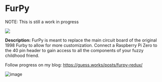 # FurPy

NOTE: This is still a work in progress

![](https://github.com/gsswrk/furbot/assets/26857790/a497924d-e071-4624-810d-e60c0c27ba67)

**Description:** FurPy is meant to replace the main circuit board of the original 1998 Furby to allow for more customization. Connect a Raspberry Pi Zero to the 40 pin header to gain access to all the components of your fuzzy childhood friend.

Follow progress on my blog:
https://guess.works/posts/furpy-redux/

![image](https://github.com/gsswrk/FurPy/assets/26857790/cf27e0b5-9f9a-42a9-9bc4-a1816d970fae)
